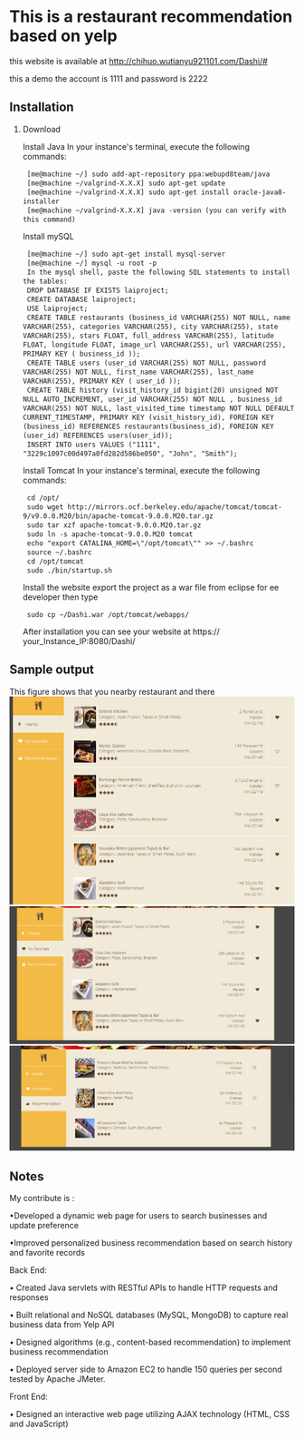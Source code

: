 This is a restaurant recommendation based on yelp
==========================================
this website is available at http://chihuo.wutianyu921101.com/Dashi/#

this a demo the account is 1111 and password is 2222

Installation
------------

1. Download 


    Install Java
    In your instance's terminal, execute the following commands:

		[me@machine ~/] sudo add-apt-repository ppa:webupd8team/java 
		[me@machine ~/valgrind-X.X.X] sudo apt-get update
		[me@machine ~/valgrind-X.X.X] sudo apt-get install oracle-java8-installer
		[me@machine ~/valgrind-X.X.X] java -version (you can verify with this command)
    
    Install mySQL

		[me@machine ~/] sudo apt-get install mysql-server 
		[me@machine ~/] mysql -u root -p
		In the mysql shell, paste the following SQL statements to install the tables:
		DROP DATABASE IF EXISTS laiproject;
		CREATE DATABASE laiproject;
		USE laiproject;
		CREATE TABLE restaurants (business_id VARCHAR(255) NOT NULL, name VARCHAR(255), categories VARCHAR(255), city VARCHAR(255), state VARCHAR(255), stars FLOAT, full_address VARCHAR(255), latitude FLOAT, longitude FLOAT, image_url VARCHAR(255), url VARCHAR(255), PRIMARY KEY ( business_id ));
		CREATE TABLE users (user_id VARCHAR(255) NOT NULL, password VARCHAR(255) NOT NULL, first_name VARCHAR(255), last_name VARCHAR(255), PRIMARY KEY ( user_id ));
		CREATE TABLE history (visit_history_id bigint(20) unsigned NOT NULL AUTO_INCREMENT, user_id VARCHAR(255) NOT NULL , business_id VARCHAR(255) NOT NULL, last_visited_time timestamp NOT NULL DEFAULT CURRENT_TIMESTAMP, PRIMARY KEY (visit_history_id), FOREIGN KEY (business_id) REFERENCES restaurants(business_id), FOREIGN KEY (user_id) REFERENCES users(user_id));
		INSERT INTO users VALUES ("1111", "3229c1097c00d497a0fd282d586be050", "John", "Smith");
		
    Install Tomcat
    In your instance's terminal, execute the following commands:

		cd /opt/
		sudo wget http://mirrors.ocf.berkeley.edu/apache/tomcat/tomcat-9/v9.0.0.M20/bin/apache-tomcat-9.0.0.M20.tar.gz
		sudo tar xzf apache-tomcat-9.0.0.M20.tar.gz
		sudo ln -s apache-tomcat-9.0.0.M20 tomcat
		echo "export CATALINA_HOME=\"/opt/tomcat\"" >> ~/.bashrc
		source ~/.bashrc
		cd /opt/tomcat
		sudo ./bin/startup.sh
     Install the website
     export the project as a war file from eclipse for ee developer then type

		sudo cp ~/Dashi.war /opt/tomcat/webapps/ 
      After installation you can see your website at https:// your_Instance_IP:8080/Dashi/
      
      
Sample output
-------------
This figure shows that you nearby restaurant and there 
![Alt text](https://github.com/WTY1/Dashi/blob/master/output/1.PNG)
![Alt text](https://github.com/WTY1/Dashi/blob/master/output/2.PNG)
![Alt text](https://github.com/WTY1/Dashi/blob/master/output/3.PNG)



Notes
-----

  My contribute is :

  •Developed a dynamic web page for users to search businesses and update preference 
  
  •Improved personalized business recommendation based on search history and favorite records
  
  Back End:

   •	Created Java servlets with RESTful APIs to handle HTTP requests and responses

   •	Built relational and NoSQL databases (MySQL, MongoDB) to capture real business data from Yelp API

   •	Designed algorithms (e.g., content-based recommendation) to implement business recommendation

   •	Deployed server side to Amazon EC2 to handle 150 queries per second tested by Apache JMeter.

   Front End:

   •	Designed an interactive web page utilizing AJAX technology (HTML, CSS and JavaScript)

